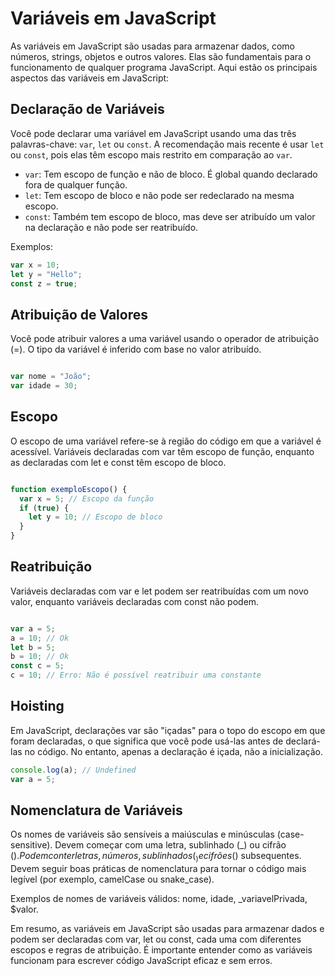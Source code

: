 # Variáveis em JavaScript

As variáveis em JavaScript são usadas para armazenar dados, como números, strings, objetos e outros valores. Elas são fundamentais para o funcionamento de qualquer programa JavaScript. Aqui estão os principais aspectos das variáveis em JavaScript:

## Declaração de Variáveis

Você pode declarar uma variável em JavaScript usando uma das três palavras-chave: `var`, `let` ou `const`. A recomendação mais recente é usar `let` ou `const`, pois elas têm escopo mais restrito em comparação ao `var`.

- `var`: Tem escopo de função e não de bloco. É global quando declarado fora de qualquer função.
- `let`: Tem escopo de bloco e não pode ser redeclarado na mesma escopo.
- `const`: Também tem escopo de bloco, mas deve ser atribuído um valor na declaração e não pode ser reatribuído.

Exemplos:

```javascript
var x = 10;
let y = "Hello";
const z = true;
```

## Atribuição de Valores

Você pode atribuir valores a uma variável usando o operador de atribuição (=). O tipo da variável é inferido com base no valor atribuído.

```javascript

var nome = "João";
var idade = 30;
```

## Escopo

O escopo de uma variável refere-se à região do código em que a variável é acessível. Variáveis declaradas com var têm escopo de função, enquanto as declaradas com let e const têm escopo de bloco.

```javascript

function exemploEscopo() {
  var x = 5; // Escopo da função
  if (true) {
    let y = 10; // Escopo de bloco
  }
}
```

## Reatribuição

Variáveis declaradas com var e let podem ser reatribuídas com um novo valor, enquanto variáveis declaradas com const não podem.

```javascript

var a = 5;
a = 10; // Ok
let b = 5;
b = 10; // Ok
const c = 5;
c = 10; // Erro: Não é possível reatribuir uma constante
```

## Hoisting

Em JavaScript, declarações var são "içadas" para o topo do escopo em que foram declaradas, o que significa que você pode usá-las antes de declará-las no código. No entanto, apenas a declaração é içada, não a inicialização.

```javascript
console.log(a); // Undefined
var a = 5;
```

## Nomenclatura de Variáveis

Os nomes de variáveis são sensíveis a maiúsculas e minúsculas (case-sensitive).
Devem começar com uma letra, sublinhado (_) ou cifrão ($).
Podem conter letras, números, sublinhados (_) e cifrões ($) subsequentes.
Devem seguir boas práticas de nomenclatura para tornar o código mais legível (por exemplo, camelCase ou snake_case).

Exemplos de nomes de variáveis válidos: nome, idade, _variavelPrivada, $valor.

Em resumo, as variáveis em JavaScript são usadas para armazenar dados e podem ser declaradas com var, let ou const, cada uma com diferentes escopos e regras de atribuição. É importante entender como as variáveis funcionam para escrever código JavaScript eficaz e sem erros.
